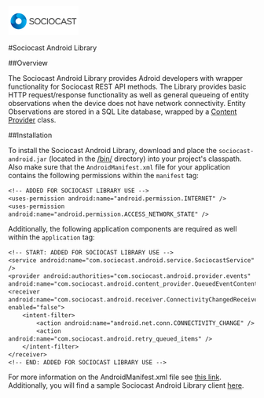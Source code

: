 ![Alt text](/images/logo.png)

#Sociocast Android Library

##Overview

The Sociocast Android Library provides Adroid developers with wrapper functionality for Sociocast REST API methods. The Library provides basic HTTP request/response functionality as well as general queueing of entity observations when the device does not have network connectivity. Entity Observations are stored in a SQL Lite database, wrapped by a [Content Provider](http://developer.android.com/guide/topics/providers/content-providers.html) class.   

##Installation

To install the Sociocast Android Library, download and place the `sociocast-android.jar` (located in the [/bin/](https://github.com/sociocast/sociocast-android/tree/master/sociocast-android/bin) directory) into your project's classpath. Also make sure that the `AndroidManifest.xml` file for your application contains the following permissions within the `manifest` tag:

    <!-- ADDED FOR SOCIOCAST LIBRARY USE -->
    <uses-permission android:name="android.permission.INTERNET" />
    <uses-permission android:name="android.permission.ACCESS_NETWORK_STATE" />
    
Additionally, the following application components are required as well within the `application` tag:

    <!-- START: ADDED FOR SOCIOCAST LIBRARY USE -->
    <service android:name="com.sociocast.android.service.SociocastService" />  
    <provider android:authorities="com.sociocast.android.provider.events" android:name="com.sociocast.android.content_provider.QueuedEventContentProvider"/>      
    <receiver android:name="com.sociocast.android.receiver.ConnectivityChangedReceiver" enabled="false">
        <intent-filter>
            <action android:name="android.net.conn.CONNECTIVITY_CHANGE" />
            <action android:name="com.sociocast.android.retry_queued_items" />
        </intent-filter>
    </receiver>        
    <!-- END: ADDED FOR SOCIOCAST LIBRARY USE -->

For more information on the AndroidManifest.xml file see [this link](http://developer.android.com/guide/topics/manifest/manifest-intro.html). Additionally, you will find a sample Sociocast Android Library client [here](https://github.com/sociocast/sociocast-android/tree/master/sociocast-android-client).


